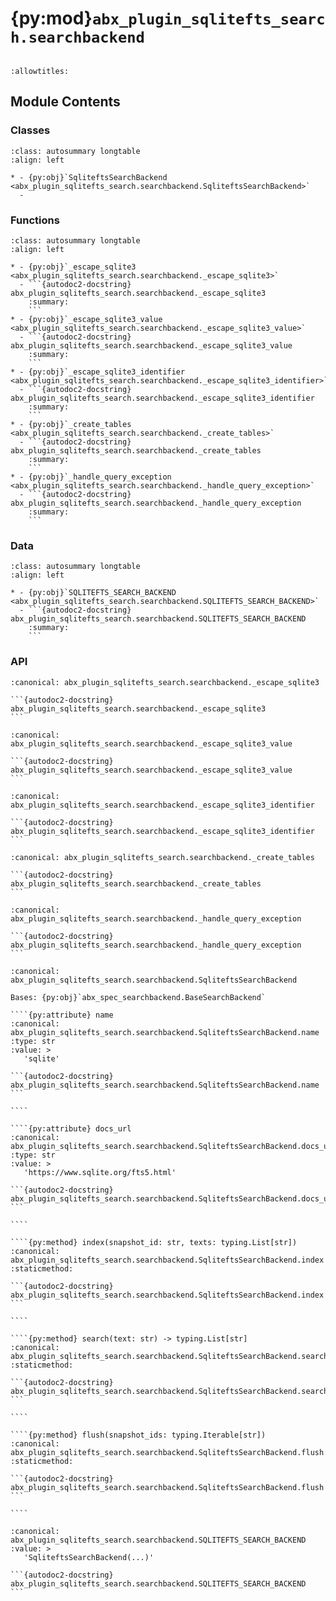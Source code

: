 # {py:mod}`abx_plugin_sqlitefts_search.searchbackend`

```{py:module} abx_plugin_sqlitefts_search.searchbackend
```

```{autodoc2-docstring} abx_plugin_sqlitefts_search.searchbackend
:allowtitles:
```

## Module Contents

### Classes

````{list-table}
:class: autosummary longtable
:align: left

* - {py:obj}`SqliteftsSearchBackend <abx_plugin_sqlitefts_search.searchbackend.SqliteftsSearchBackend>`
  -
````

### Functions

````{list-table}
:class: autosummary longtable
:align: left

* - {py:obj}`_escape_sqlite3 <abx_plugin_sqlitefts_search.searchbackend._escape_sqlite3>`
  - ```{autodoc2-docstring} abx_plugin_sqlitefts_search.searchbackend._escape_sqlite3
    :summary:
    ```
* - {py:obj}`_escape_sqlite3_value <abx_plugin_sqlitefts_search.searchbackend._escape_sqlite3_value>`
  - ```{autodoc2-docstring} abx_plugin_sqlitefts_search.searchbackend._escape_sqlite3_value
    :summary:
    ```
* - {py:obj}`_escape_sqlite3_identifier <abx_plugin_sqlitefts_search.searchbackend._escape_sqlite3_identifier>`
  - ```{autodoc2-docstring} abx_plugin_sqlitefts_search.searchbackend._escape_sqlite3_identifier
    :summary:
    ```
* - {py:obj}`_create_tables <abx_plugin_sqlitefts_search.searchbackend._create_tables>`
  - ```{autodoc2-docstring} abx_plugin_sqlitefts_search.searchbackend._create_tables
    :summary:
    ```
* - {py:obj}`_handle_query_exception <abx_plugin_sqlitefts_search.searchbackend._handle_query_exception>`
  - ```{autodoc2-docstring} abx_plugin_sqlitefts_search.searchbackend._handle_query_exception
    :summary:
    ```
````

### Data

````{list-table}
:class: autosummary longtable
:align: left

* - {py:obj}`SQLITEFTS_SEARCH_BACKEND <abx_plugin_sqlitefts_search.searchbackend.SQLITEFTS_SEARCH_BACKEND>`
  - ```{autodoc2-docstring} abx_plugin_sqlitefts_search.searchbackend.SQLITEFTS_SEARCH_BACKEND
    :summary:
    ```
````

### API

````{py:function} _escape_sqlite3(value: str, *, quote: str, errors='strict') -> str
:canonical: abx_plugin_sqlitefts_search.searchbackend._escape_sqlite3

```{autodoc2-docstring} abx_plugin_sqlitefts_search.searchbackend._escape_sqlite3
```
````

````{py:function} _escape_sqlite3_value(value: str, errors='strict') -> str
:canonical: abx_plugin_sqlitefts_search.searchbackend._escape_sqlite3_value

```{autodoc2-docstring} abx_plugin_sqlitefts_search.searchbackend._escape_sqlite3_value
```
````

````{py:function} _escape_sqlite3_identifier(value: str) -> str
:canonical: abx_plugin_sqlitefts_search.searchbackend._escape_sqlite3_identifier

```{autodoc2-docstring} abx_plugin_sqlitefts_search.searchbackend._escape_sqlite3_identifier
```
````

````{py:function} _create_tables()
:canonical: abx_plugin_sqlitefts_search.searchbackend._create_tables

```{autodoc2-docstring} abx_plugin_sqlitefts_search.searchbackend._create_tables
```
````

````{py:function} _handle_query_exception(exc: Exception)
:canonical: abx_plugin_sqlitefts_search.searchbackend._handle_query_exception

```{autodoc2-docstring} abx_plugin_sqlitefts_search.searchbackend._handle_query_exception
```
````

`````{py:class} SqliteftsSearchBackend
:canonical: abx_plugin_sqlitefts_search.searchbackend.SqliteftsSearchBackend

Bases: {py:obj}`abx_spec_searchbackend.BaseSearchBackend`

````{py:attribute} name
:canonical: abx_plugin_sqlitefts_search.searchbackend.SqliteftsSearchBackend.name
:type: str
:value: >
   'sqlite'

```{autodoc2-docstring} abx_plugin_sqlitefts_search.searchbackend.SqliteftsSearchBackend.name
```

````

````{py:attribute} docs_url
:canonical: abx_plugin_sqlitefts_search.searchbackend.SqliteftsSearchBackend.docs_url
:type: str
:value: >
   'https://www.sqlite.org/fts5.html'

```{autodoc2-docstring} abx_plugin_sqlitefts_search.searchbackend.SqliteftsSearchBackend.docs_url
```

````

````{py:method} index(snapshot_id: str, texts: typing.List[str])
:canonical: abx_plugin_sqlitefts_search.searchbackend.SqliteftsSearchBackend.index
:staticmethod:

```{autodoc2-docstring} abx_plugin_sqlitefts_search.searchbackend.SqliteftsSearchBackend.index
```

````

````{py:method} search(text: str) -> typing.List[str]
:canonical: abx_plugin_sqlitefts_search.searchbackend.SqliteftsSearchBackend.search
:staticmethod:

```{autodoc2-docstring} abx_plugin_sqlitefts_search.searchbackend.SqliteftsSearchBackend.search
```

````

````{py:method} flush(snapshot_ids: typing.Iterable[str])
:canonical: abx_plugin_sqlitefts_search.searchbackend.SqliteftsSearchBackend.flush
:staticmethod:

```{autodoc2-docstring} abx_plugin_sqlitefts_search.searchbackend.SqliteftsSearchBackend.flush
```

````

`````

````{py:data} SQLITEFTS_SEARCH_BACKEND
:canonical: abx_plugin_sqlitefts_search.searchbackend.SQLITEFTS_SEARCH_BACKEND
:value: >
   'SqliteftsSearchBackend(...)'

```{autodoc2-docstring} abx_plugin_sqlitefts_search.searchbackend.SQLITEFTS_SEARCH_BACKEND
```

````
